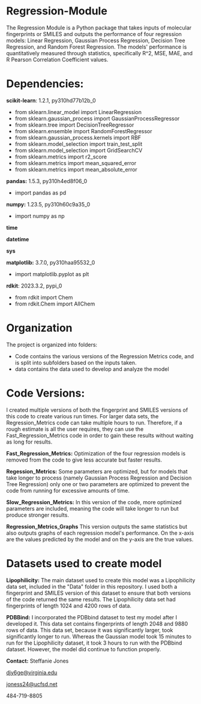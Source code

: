 # Regression-Module
The Regression Module is a Python package that takes inputs of molecular fingerprints or SMILES and outputs the performance of four regression models: Linear Regression, Gaussian Process Regression, Decision Tree Regression, and Random Forest Regression. The models' performance is quantitatively measured through statistics, specifically R^2, MSE, MAE, and R Pearson Correlation Coefficient values. 

# Dependencies:
**scikit-learn**: 1.2.1, py310hd77b12b_0
- from sklearn.linear_model import LinearRegression
- from sklearn.gaussian_process import GaussianProcessRegressor
- from sklearn.tree import DecisionTreeRegressor
- from sklearn.ensemble import RandomForestRegressor
- from sklearn.gaussian_process.kernels import RBF
- from sklearn.model_selection import train_test_split
- from sklearn.model_selection import GridSearchCV
- from sklearn.metrics import r2_score
- from sklearn.metrics import mean_squared_error
- from sklearn.metrics import mean_absolute_error

**pandas:** 1.5.3, py310h4ed8f06_0
- import pandas as pd
  
**numpy:** 1.23.5, py310h60c9a35_0
- import numpy as np
  
**time**

**datetime**

**sys**

**matplotlib:** 3.7.0, py310haa95532_0
- import matplotlib.pyplot as plt

**rdkit**: 2023.3.2, pypi_0
- from rdkit import Chem
- from rdkit.Chem import AllChem

# Organization
The project is organized into folders:
- Code contains the various versions of the Regression Metrics code, and is split into subfolders based on the inputs taken.
- data contains the data used to develop and analyze the model

# Code Versions:
I created multiple versions of both the fingerprint and SMILES versions of this code to create various run times. For larger data sets, the Regression_Metrics code can take multiple hours to run. Therefore, if a rough estimate is all the user requires, they can use the Fast_Regression_Metrics code in order to gain these results without waiting as long for results.

**Fast_Regression_Metrics:**
Optimization of the four regression models is removed from the code to give less accurate but faster results.

**Regession_Metrics:**
Some parameters are optimized, but for models that take longer to process (namely Gaussian Process Regression and Decision Tree Regression) only one or two parameters are optimized to prevent the code from running for excessive amounts of time.

**Slow_Regression_Metrics:**
In this version of the code, more optimized parameters are included, meaning the code will take longer to run but produce stronger results.

**Regression_Metrics_Graphs**
This version outputs the same statistics but also outputs graphs of each regression model's performance. On the x-axis are the values predicted by the model and on the y-axis are the true values.

# Datasets used to create model

**Lipophilicity:** The main dataset used to create this model was a Lipophilicity data set, included in the "Data" folder in this repository. I used both a fingerprint and SMILES version of this dataset to ensure that both versions of the code returned the same results. The Lipophilicity data set had fingerprints of length 1024 and 4200 rows of data.

**PDBBind:** I incorporated the PDBbind dataset to test my model after I developed it. This data set contains fingerprints of length 2048 and 9880 rows of data. This data set, because it was significantly larger, took significantly longer to run. Whereas the Gaussian model took 15 minutes to run for the Lipophilicity dataset, it took 3 hours to run with the PDBbind dataset. However, the model did continue to function properly.

**Contact:**
Steffanie Jones

djy6ge@virginia.edu

joness24@ucfsd.net

484-719-8805
